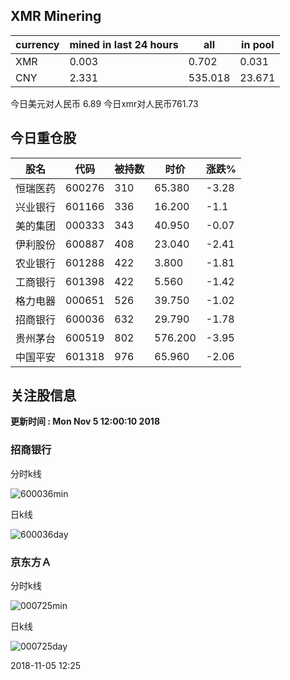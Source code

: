 ## XMR Minering

|currency|mined in last 24 hours|all|in pool|
|---|---|---|---|
|XMR|0.003|0.702|0.031|
|CNY|2.331|535.018|23.671|

今日美元对人民币 6.89	今日xmr对人民币761.73


## 今日重仓股 

|股名|代码|被持数|时价|涨跌%|
|---|---|---|---|---|
|恒瑞医药|600276|310|65.380|-3.28|
|兴业银行|601166|336|16.200|-1.1|
|美的集团|000333|343|40.950|-0.07|
|伊利股份|600887|408|23.040|-2.41|
|农业银行|601288|422|3.800|-1.81|
|工商银行|601398|422|5.560|-1.42|
|格力电器|000651|526|39.750|-1.02|
|招商银行|600036|632|29.790|-1.78|
|贵州茅台|600519|802|576.200|-3.95|
|中国平安|601318|976|65.960|-2.06|

## 关注股信息
**更新时间 : Mon Nov  5 12:00:10 2018**
### 招商银行 
分时k线

![600036min](http://image.sinajs.cn/newchart/min/n/sh600036.gif)

日k线

![600036day](http://image.sinajs.cn/newchart/daily/n/sh600036.gif)

### 京东方Ａ 
分时k线

![000725min](http://image.sinajs.cn/newchart/min/n/sz000725.gif)

日k线

![000725day](http://image.sinajs.cn/newchart/daily/n/sz000725.gif)

2018-11-05 12:25
